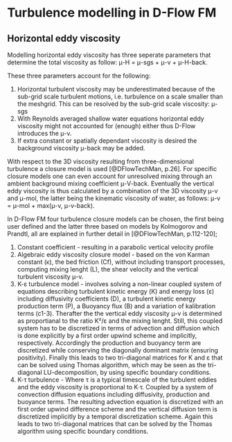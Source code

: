 # Turbulence modelling in D-Flow FM
## Horizontal eddy viscosity
Modelling horizontal eddy viscosity has three seperate parameters that determine the total viscosity as follow: μ-H = μ-sgs + μ-v + μ-H-back.

These three parameters account for the following:
1. Horizontal turbulent viscosity may be underestimated because of the sub-grid scale turbulent motions, i.e. turbulence on a scale smaller than the meshgrid. This can be resolved by the sub-grid scale viscosity: μ-sgs
2. With Reynolds averaged shallow water equations horizontal eddy viscosity might not accounted for (enough) either thus D-Flow introduces the  μ-v. 
3. If extra constant or spatially dependant viscosity is desired the background viscosity μ-back may be added. 

With respect to the 3D viscosity resulting from three-dimensional turbulence a closure model is used [@DFlowTechMan, p.26]. For specific closure models one can even account for unresolved mixing through an ambient background mixing coefficient μ-V-back. Eventually the vertical eddy viscosity is thus calculated by a combination of the 3D viscosity μ-v and μ-mol, the latter being the kinematic viscosity of water, as follows: μ-v = μ-mol + max(μ-v, μ-v-back).

In D-Flow FM four turbulence closure models can be chosen, the first being user defined and the latter three based on models by Kolmogorov and Prandtl, all are explained in further detail in [@DFlowTechMan, p.112-120]; 

1. Constant coefficient - resulting in a parabolic vertical velocity profile
2. Algebraic eddy viscosity closure model - based on the von Karman constant (κ), the bed friction (Cf), without including transport processes, computing mixing lenght (L), the shear velocity and the vertical turbulent viscosity μ-v. 
3. Κ-ε turbulence model - involves solving a non-linear coupled system of equations describing turbulent kinetic energy (Κ) and energy loss (ε) including diffusivity coefficients (D), a turbulent kinetic energy production term (P), a Buoyancy flux (B) and a variation of kalibration terms (c1-3). Therafter the the vertical eddy viscosity μ-v is determined as proportianal to the ratio Κ²/ε and the mixing lenght. Still, this coupled system has to be discretized in terms of advection and diffusion which is done explicitly by a first order upwind scheme and implicitly, respectively. Accordingly the production and buoyancy term are discretized while conserving the diagonally dominant matrix (ensuring positivity). Finally this leads to two tri-diagonal matrices for Κ and ε that can be solved using Thomas algorithm, which may be seen as the tri-diagonal LU-decomposition, by using specific boundary conditions. 
4. Κ-τ turbulence - Where τ is a typical timescale of the turbulent eddies and the eddy viscosity is proportional to Κ∙τ. Coupled by a system of convection diffusion equations including diffusivity, production and buoyance terms. The resulting advection equation is discretized with an first order upwind difference scheme and the vertical diffusion term is discretized implicitly by a temporal discretization scheme. Again this leads to two tri-diagonal matrices that can be solved by the Thomas algorithm using specific boundary conditions.

